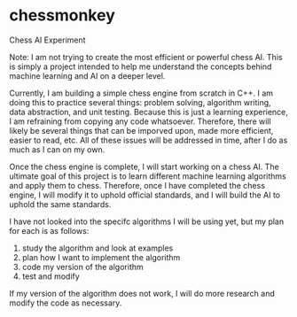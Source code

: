 # chessmonkey
Chess AI Experiment

Note: I am not trying to create the most efficient or powerful chess AI. This is simply a project intended to help me understand the concepts behind machine learning and AI on a deeper level.

Currently, I am building a simple chess engine from scratch in C++. I am doing this to practice several things: problem solving, algorithm writing, data abstraction, and unit testing. 
Because this is just a learning experience, I am refraining from copying any code whatsoever. Therefore, there will likely be several things that can be imporved upon, made more efficient, easier to read, etc.
All of these issues will be addressed in time, after I do as much as I can on my own.

Once the chess engine is complete, I will start working on a chess AI. The ultimate goal of this project is to learn different machine learning algorithms and apply them to chess. Therefore, once I have completed the chess engine, I will modify it to uphold official standards, and I will build the AI to uphold the same standards. 

I have not looked into the specifc algorithms I will be using yet, but my plan for each is as follows:

1. study the algorithm and look at examples
2. plan how I want to implement the algorithm
3. code my version of the algorithm
4. test and modify

If my version of the algorithm does not work, I will do more research and modify the code as necessary.



